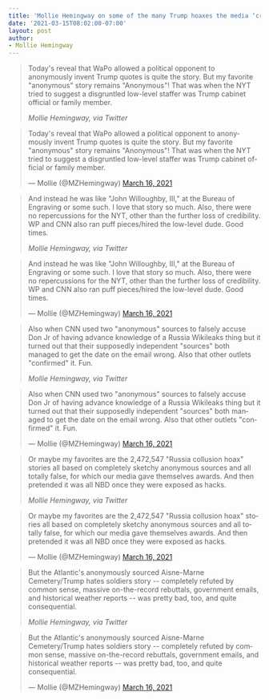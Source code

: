 ```yaml
---
title: 'Mollie Hemingway on some of the many Trump hoaxes the media ‘created’'
date: '2021-03-15T08:02:00-07:00'
layout: post
author:
- Mollie Hemingway
---
```


> Today's reveal that WaPo allowed a political opponent to anonymously invent Trump quotes is quite the story. But my favorite "anonymous" story remains "Anonymous"! That was when the NYT tried to suggest a disgruntled low-level staffer was Trump cabinet official or family member.
>
> <cite>Mollie Hemingway, via Twitter</cite>

<blockquote class="twitter-tweet"><p lang="en" dir="ltr">Today&#39;s reveal that WaPo allowed a political opponent to anonymously invent Trump quotes is quite the story. But my favorite &quot;anonymous&quot; story remains &quot;Anonymous&quot;! That was when the NYT tried to suggest a disgruntled low-level staffer was Trump cabinet official or family member.</p>&mdash; Mollie (@MZHemingway) <a href="https://twitter.com/MZHemingway/status/1371712363200704513?ref_src=twsrc%5Etfw">March 16, 2021</a></blockquote>

> And instead he was like "John Willoughby, III," at the Bureau of Engraving or some such. I love that story so much. Also, there were no repercussions for the NYT, other than the further loss of credibility. WP and CNN also ran puff pieces/hired the low-level dude. Good times.
>
> <cite>Mollie Hemingway, via Twitter</cite>

<blockquote class="twitter-tweet"><p lang="en" dir="ltr">And instead he was like &quot;John Willoughby, III,&quot; at the Bureau of Engraving or some such. I love that story so much. Also, there were no repercussions for the NYT, other than the further loss of credibility. WP and CNN also ran puff pieces/hired the low-level dude. Good times.</p>&mdash; Mollie (@MZHemingway) <a href="https://twitter.com/MZHemingway/status/1371713267534598144?ref_src=twsrc%5Etfw">March 16, 2021</a></blockquote>

> Also when CNN used two "anonymous" sources to falsely accuse Don Jr of having advance knowledge of a Russia Wikileaks thing but it turned out that their supposedly independent "sources" both managed to get the date on the email wrong. Also that other outlets "confirmed" it. Fun.
>
> <cite>Mollie Hemingway, via Twitter</cite>

<blockquote class="twitter-tweet"><p lang="en" dir="ltr">Also when CNN used two &quot;anonymous&quot; sources to falsely accuse Don Jr of having advance knowledge of a Russia Wikileaks thing but it turned out that their supposedly independent &quot;sources&quot; both managed to get the date on the email wrong. Also that other outlets &quot;confirmed&quot; it. Fun.</p>&mdash; Mollie (@MZHemingway) <a href="https://twitter.com/MZHemingway/status/1371714208946139140?ref_src=twsrc%5Etfw">March 16, 2021</a></blockquote>

> Or maybe my favorites are the 2,472,547 "Russia collusion hoax" stories all based on completely sketchy anonymous sources and all totally false, for which our media gave themselves awards. And then pretended it was all NBD once they were exposed as hacks.
>
> <cite>Mollie Hemingway, via Twitter</cite>

<blockquote class="twitter-tweet"><p lang="en" dir="ltr">Or maybe my favorites are the 2,472,547 &quot;Russia collusion hoax&quot; stories all based on completely sketchy anonymous sources and all totally false, for which our media gave themselves awards. And then pretended it was all NBD once they were exposed as hacks.</p>&mdash; Mollie (@MZHemingway) <a href="https://twitter.com/MZHemingway/status/1371714627080441857?ref_src=twsrc%5Etfw">March 16, 2021</a></blockquote>

> But the Atlantic's anonymously sourced Aisne-Marne Cemetery/Trump hates soldiers story -- completely refuted by common sense, massive on-the-record rebuttals, government emails, and historical weather reports -- was pretty bad, too, and quite consequential.
>
> <cite>Mollie Hemingway, via Twitter</cite>

<blockquote class="twitter-tweet"><p lang="en" dir="ltr">But the Atlantic&#39;s anonymously sourced Aisne-Marne Cemetery/Trump hates soldiers story -- completely refuted by common sense, massive on-the-record rebuttals, government emails, and historical weather reports -- was pretty bad, too, and quite consequential.</p>&mdash; Mollie (@MZHemingway) <a href="https://twitter.com/MZHemingway/status/1371715295568654337?ref_src=twsrc%5Etfw">March 16, 2021</a></blockquote> <script async src="https://platform.twitter.com/widgets.js" charset="utf-8"></script>
